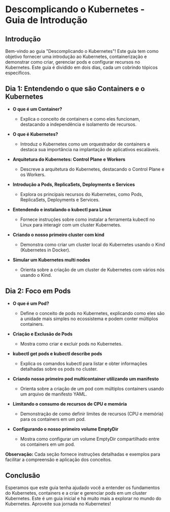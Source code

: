 # Descomplicando o Kubernetes - Guia de Introdução

## Introdução

Bem-vindo ao guia "Descomplicando o Kubernetes"! Este guia tem como objetivo fornecer uma introdução ao Kubernetes, containerização e demonstrar como criar, gerenciar pods e configurar recursos no Kubernetes. Este guia é dividido em dois dias, cada um cobrindo tópicos específicos.

## Dia 1: Entendendo o que são Containers e o Kubernetes

- **O que é um Container?**
  - Explica o conceito de containers e como eles funcionam, destacando a independência e isolamento de recursos.

- **O que é Kubernetes?**
  - Introduz o Kubernetes como um orquestrador de containers e destaca sua importância na implantação de aplicativos escaláveis.

- **Arquitetura do Kubernetes: Control Plane e Workers**
  - Descreve a arquitetura do Kubernetes, destacando o Control Plane e os Workers.

- **Introdução a Pods, ReplicaSets, Deployments e Services**
  - Explora os principais recursos do Kubernetes, como Pods, ReplicaSets, Deployments e Services.

- **Entendendo e instalando o kubectl para Linux**
  - Fornece instruções sobre como instalar a ferramenta kubectl no Linux para interagir com um cluster Kubernetes.

- **Criando o nosso primeiro cluster com kind**
  - Demonstra como criar um cluster local do Kubernetes usando o Kind (Kubernetes in Docker).

- **Simular um Kubernetes multi nodes**
  - Orienta sobre a criação de um cluster de Kubernetes com vários nós usando o Kind.

## Dia 2: Foco em Pods

- **O que é um Pod?**
  - Define o conceito de pods no Kubernetes, explicando como eles são a unidade mais simples no ecossistema e podem conter múltiplos containers.

- **Criação e Exclusão de Pods**
  - Mostra como criar e excluir pods no Kubernetes.

- **kubectl get pods e kubectl describe pods**
  - Explica os comandos kubectl para listar e obter informações detalhadas sobre os pods no cluster.

- **Criando nosso primeiro pod multicontainer utilizando um manifesto**
  - Orienta sobre a criação de um pod com múltiplos containers usando um arquivo de manifesto YAML.

- **Limitando o consumo de recursos de CPU e memória**
  - Demonstração de como definir limites de recursos (CPU e memória) para os containers em um pod.

- **Configurando o nosso primeiro volume EmptyDir**
  - Mostra como configurar um volume EmptyDir compartilhado entre os containers em um pod.

**Observação:** Cada seção fornece instruções detalhadas e exemplos para facilitar a compreensão e aplicação dos conceitos.

## Conclusão

Esperamos que este guia tenha ajudado você a entender os fundamentos do Kubernetes, containers e a criar e gerenciar pods em um cluster Kubernetes. Este é um guia inicial e há muito mais a explorar no mundo do Kubernetes. 
Aproveite sua jornada no Kubernetes!
